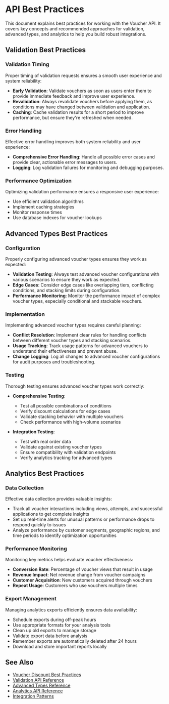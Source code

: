 # API Best Practices

This document explains best practices for working with the Voucher API. It covers key concepts and recommended approaches for validation, advanced types, and analytics to help you build robust integrations.

## Validation Best Practices

### Validation Timing

Proper timing of validation requests ensures a smooth user experience and system reliability:

- **Early Validation**: Validate vouchers as soon as users enter them to provide immediate feedback and improve user experience.
- **Revalidation**: Always revalidate vouchers before applying them, as conditions may have changed between validation and application.
- **Caching**: Cache validation results for a short period to improve performance, but ensure they're refreshed when needed.

### Error Handling

Effective error handling improves both system reliability and user experience:

- **Comprehensive Error Handling**: Handle all possible error cases and provide clear, actionable error messages to users.
- **Logging**: Log validation failures for monitoring and debugging purposes.

### Performance Optimization

Optimizing validation performance ensures a responsive user experience:

- Use efficient validation algorithms
- Implement caching strategies
- Monitor response times
- Use database indexes for voucher lookups

## Advanced Types Best Practices

### Configuration

Properly configuring advanced voucher types ensures they work as expected:

- **Validation Testing**: Always test advanced voucher configurations with various scenarios to ensure they work as expected.
- **Edge Cases**: Consider edge cases like overlapping tiers, conflicting conditions, and stacking limits during configuration.
- **Performance Monitoring**: Monitor the performance impact of complex voucher types, especially conditional and stackable vouchers.

### Implementation

Implementing advanced voucher types requires careful planning:

- **Conflict Resolution**: Implement clear rules for handling conflicts between different voucher types and stacking scenarios.
- **Usage Tracking**: Track usage patterns for advanced vouchers to understand their effectiveness and prevent abuse.
- **Change Logging**: Log all changes to advanced voucher configurations for audit purposes and troubleshooting.

### Testing

Thorough testing ensures advanced voucher types work correctly:

- **Comprehensive Testing**:
  - Test all possible combinations of conditions
  - Verify discount calculations for edge cases
  - Validate stacking behavior with multiple vouchers
  - Check performance with high-volume scenarios

- **Integration Testing**:
  - Test with real order data
  - Validate against existing voucher types
  - Ensure compatibility with validation endpoints
  - Verify analytics tracking for advanced types

## Analytics Best Practices

### Data Collection

Effective data collection provides valuable insights:

- Track all voucher interactions including views, attempts, and successful applications to get complete insights
- Set up real-time alerts for unusual patterns or performance drops to respond quickly to issues
- Analyze performance by customer segments, geographic regions, and time periods to identify optimization opportunities

### Performance Monitoring

Monitoring key metrics helps evaluate voucher effectiveness:

- **Conversion Rate**: Percentage of voucher views that result in usage
- **Revenue Impact**: Net revenue change from voucher campaigns
- **Customer Acquisition**: New customers acquired through vouchers
- **Repeat Usage**: Customers who use vouchers multiple times

### Export Management

Managing analytics exports efficiently ensures data availability:

- Schedule exports during off-peak hours
- Use appropriate formats for your analysis tools
- Clean up old exports to manage storage
- Validate export data before analysis
- Remember exports are automatically deleted after 24 hours
- Download and store important reports locally

## See Also

- [Voucher Discount Best Practices](voucher-discount-best-practices.md)
- [Validation API Reference](../api-reference/validation.md)
- [Advanced Types Reference](../api-reference/advanced-types.md)
- [Analytics API Reference](../api-reference/analytics.md)
- [Integration Patterns](../reference/integration-patterns.md)